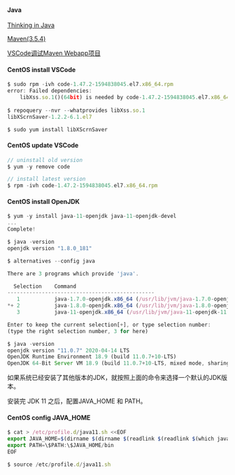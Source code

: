 #### Java
[Thinking in Java](https://github.com/ttyrion/Java/blob/master/doc/Thinking_in_Java.md) 

[Maven(3.5.4)](https://github.com/ttyrion/Java/blob/master/doc/Maven.md) 

[VSCode调试Maven Webapp项目](https://github.com/ttyrion/Java/blob/master/doc/vscode_debug_servlet.md) 

#### CentOS install VSCode
```javascript
$ sudo rpm -ivh code-1.47.2-1594838045.el7.x86_64.rpm 
error: Failed dependencies:
	libXss.so.1()(64bit) is needed by code-1.47.2-1594838045.el7.x86_64
  
$ repoquery --nvr --whatprovides libXss.so.1
libXScrnSaver-1.2.2-6.1.el7

$ sudo yum install libXScrnSaver

```

#### CentOS update VSCode
```javascript
// uninstall old version
$ yum -y remove code

// install latest version
$ rpm -ivh code-1.47.2-1594838045.el7.x86_64.rpm 

```

#### CentOS install OpenJDK
```javascript
$ yum -y install java-11-openjdk java-11-openjdk-devel
...
Complete!

$ java -version
openjdk version "1.8.0_181"

$ alternatives --config java 

There are 3 programs which provide 'java'.

  Selection    Command
-----------------------------------------------
   1           java-1.7.0-openjdk.x86_64 (/usr/lib/jvm/java-1.7.0-openjdk-1.7.0.191-2.6.15.5.el7.x86_64/jre/bin/java)
*+ 2           java-1.8.0-openjdk.x86_64 (/usr/lib/jvm/java-1.8.0-openjdk-1.8.0.181-7.b13.el7.x86_64/jre/bin/java)
   3           java-11-openjdk.x86_64 (/usr/lib/jvm/java-11-openjdk-11.0.7.10-4.el7_8.x86_64/bin/java)

Enter to keep the current selection[+], or type selection number: 
(type the right selection number, 3 for here)

$ java -version
openjdk version "11.0.7" 2020-04-14 LTS
OpenJDK Runtime Environment 18.9 (build 11.0.7+10-LTS)
OpenJDK 64-Bit Server VM 18.9 (build 11.0.7+10-LTS, mixed mode, sharing)

```
如果系统已经安装了其他版本的JDK，就按照上面的命令来选择一个默认的JDK版本。

安装完 JDK 11 之后，配置JAVA_HOME 和 PATH。

#### CentOS config JAVA_HOME
```javascript
$ cat > /etc/profile.d/java11.sh <<EOF
export JAVA_HOME=$(dirname $(dirname $(readlink $(readlink $(which javac)))))
export PATH=\$PATH:\$JAVA_HOME/bin
EOF

$ source /etc/profile.d/java11.sh

```
